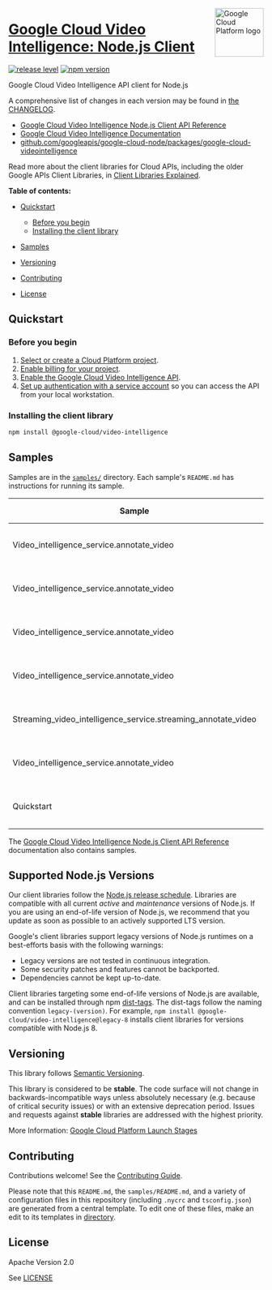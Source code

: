 [//]: # "This README.md file is auto-generated, all changes to this file will be lost."
[//]: # "To regenerate it, use `python -m synthtool`."
<img src="https://avatars2.githubusercontent.com/u/2810941?v=3&s=96" alt="Google Cloud Platform logo" title="Google Cloud Platform" align="right" height="96" width="96"/>

# [Google Cloud Video Intelligence: Node.js Client](https://github.com/googleapis/google-cloud-node/tree/main/packages/google-cloud-videointelligence)

[![release level](https://img.shields.io/badge/release%20level-stable-brightgreen.svg?style=flat)](https://cloud.google.com/terms/launch-stages)
[![npm version](https://img.shields.io/npm/v/@google-cloud/video-intelligence.svg)](https://www.npmjs.org/package/@google-cloud/video-intelligence)




Google Cloud Video Intelligence API client for Node.js


A comprehensive list of changes in each version may be found in
[the CHANGELOG](https://github.com/googleapis/google-cloud-node/tree/main/packages/google-cloud-videointelligence/CHANGELOG.md).

* [Google Cloud Video Intelligence Node.js Client API Reference][client-docs]
* [Google Cloud Video Intelligence Documentation][product-docs]
* [github.com/googleapis/google-cloud-node/packages/google-cloud-videointelligence](https://github.com/googleapis/google-cloud-node/tree/main/packages/google-cloud-videointelligence)

Read more about the client libraries for Cloud APIs, including the older
Google APIs Client Libraries, in [Client Libraries Explained][explained].

[explained]: https://cloud.google.com/apis/docs/client-libraries-explained

**Table of contents:**


* [Quickstart](#quickstart)
  * [Before you begin](#before-you-begin)
  * [Installing the client library](#installing-the-client-library)

* [Samples](#samples)
* [Versioning](#versioning)
* [Contributing](#contributing)
* [License](#license)

## Quickstart

### Before you begin

1.  [Select or create a Cloud Platform project][projects].
1.  [Enable billing for your project][billing].
1.  [Enable the Google Cloud Video Intelligence API][enable_api].
1.  [Set up authentication with a service account][auth] so you can access the
    API from your local workstation.

### Installing the client library

```bash
npm install @google-cloud/video-intelligence
```




## Samples

Samples are in the [`samples/`](https://github.com/googleapis/google-cloud-node/tree/main/packages/google-cloud-videointelligence/samples) directory. Each sample's `README.md` has instructions for running its sample.

| Sample                      | Source Code                       | Try it |
| --------------------------- | --------------------------------- | ------ |
| Video_intelligence_service.annotate_video | [source code](https://github.com/googleapis/google-cloud-node/blob/main/packages/google-cloud-videointelligence/samples/generated/v1/video_intelligence_service.annotate_video.js) | [![Open in Cloud Shell][shell_img]](https://console.cloud.google.com/cloudshell/open?git_repo=https://github.com/googleapis/google-cloud-node&page=editor&open_in_editor=packages/google-cloud-videointelligence/samples/generated/v1/video_intelligence_service.annotate_video.js,packages/google-cloud-videointelligence/samples/README.md) |
| Video_intelligence_service.annotate_video | [source code](https://github.com/googleapis/google-cloud-node/blob/main/packages/google-cloud-videointelligence/samples/generated/v1beta2/video_intelligence_service.annotate_video.js) | [![Open in Cloud Shell][shell_img]](https://console.cloud.google.com/cloudshell/open?git_repo=https://github.com/googleapis/google-cloud-node&page=editor&open_in_editor=packages/google-cloud-videointelligence/samples/generated/v1beta2/video_intelligence_service.annotate_video.js,packages/google-cloud-videointelligence/samples/README.md) |
| Video_intelligence_service.annotate_video | [source code](https://github.com/googleapis/google-cloud-node/blob/main/packages/google-cloud-videointelligence/samples/generated/v1p1beta1/video_intelligence_service.annotate_video.js) | [![Open in Cloud Shell][shell_img]](https://console.cloud.google.com/cloudshell/open?git_repo=https://github.com/googleapis/google-cloud-node&page=editor&open_in_editor=packages/google-cloud-videointelligence/samples/generated/v1p1beta1/video_intelligence_service.annotate_video.js,packages/google-cloud-videointelligence/samples/README.md) |
| Video_intelligence_service.annotate_video | [source code](https://github.com/googleapis/google-cloud-node/blob/main/packages/google-cloud-videointelligence/samples/generated/v1p2beta1/video_intelligence_service.annotate_video.js) | [![Open in Cloud Shell][shell_img]](https://console.cloud.google.com/cloudshell/open?git_repo=https://github.com/googleapis/google-cloud-node&page=editor&open_in_editor=packages/google-cloud-videointelligence/samples/generated/v1p2beta1/video_intelligence_service.annotate_video.js,packages/google-cloud-videointelligence/samples/README.md) |
| Streaming_video_intelligence_service.streaming_annotate_video | [source code](https://github.com/googleapis/google-cloud-node/blob/main/packages/google-cloud-videointelligence/samples/generated/v1p3beta1/streaming_video_intelligence_service.streaming_annotate_video.js) | [![Open in Cloud Shell][shell_img]](https://console.cloud.google.com/cloudshell/open?git_repo=https://github.com/googleapis/google-cloud-node&page=editor&open_in_editor=packages/google-cloud-videointelligence/samples/generated/v1p3beta1/streaming_video_intelligence_service.streaming_annotate_video.js,packages/google-cloud-videointelligence/samples/README.md) |
| Video_intelligence_service.annotate_video | [source code](https://github.com/googleapis/google-cloud-node/blob/main/packages/google-cloud-videointelligence/samples/generated/v1p3beta1/video_intelligence_service.annotate_video.js) | [![Open in Cloud Shell][shell_img]](https://console.cloud.google.com/cloudshell/open?git_repo=https://github.com/googleapis/google-cloud-node&page=editor&open_in_editor=packages/google-cloud-videointelligence/samples/generated/v1p3beta1/video_intelligence_service.annotate_video.js,packages/google-cloud-videointelligence/samples/README.md) |
| Quickstart | [source code](https://github.com/googleapis/google-cloud-node/blob/main/packages/google-cloud-videointelligence/samples/quickstart.js) | [![Open in Cloud Shell][shell_img]](https://console.cloud.google.com/cloudshell/open?git_repo=https://github.com/googleapis/google-cloud-node&page=editor&open_in_editor=packages/google-cloud-videointelligence/samples/quickstart.js,packages/google-cloud-videointelligence/samples/README.md) |



The [Google Cloud Video Intelligence Node.js Client API Reference][client-docs] documentation
also contains samples.

## Supported Node.js Versions

Our client libraries follow the [Node.js release schedule](https://nodejs.org/en/about/releases/).
Libraries are compatible with all current _active_ and _maintenance_ versions of
Node.js.
If you are using an end-of-life version of Node.js, we recommend that you update
as soon as possible to an actively supported LTS version.

Google's client libraries support legacy versions of Node.js runtimes on a
best-efforts basis with the following warnings:

* Legacy versions are not tested in continuous integration.
* Some security patches and features cannot be backported.
* Dependencies cannot be kept up-to-date.

Client libraries targeting some end-of-life versions of Node.js are available, and
can be installed through npm [dist-tags](https://docs.npmjs.com/cli/dist-tag).
The dist-tags follow the naming convention `legacy-(version)`.
For example, `npm install @google-cloud/video-intelligence@legacy-8` installs client libraries
for versions compatible with Node.js 8.

## Versioning

This library follows [Semantic Versioning](http://semver.org/).



This library is considered to be **stable**. The code surface will not change in backwards-incompatible ways
unless absolutely necessary (e.g. because of critical security issues) or with
an extensive deprecation period. Issues and requests against **stable** libraries
are addressed with the highest priority.






More Information: [Google Cloud Platform Launch Stages][launch_stages]

[launch_stages]: https://cloud.google.com/terms/launch-stages

## Contributing

Contributions welcome! See the [Contributing Guide](https://github.com/googleapis/google-cloud-node/blob/main/CONTRIBUTING.md).

Please note that this `README.md`, the `samples/README.md`,
and a variety of configuration files in this repository (including `.nycrc` and `tsconfig.json`)
are generated from a central template. To edit one of these files, make an edit
to its templates in
[directory](https://github.com/googleapis/synthtool).

## License

Apache Version 2.0

See [LICENSE](https://github.com/googleapis/google-cloud-node/blob/main/LICENSE)

[client-docs]: https://cloud.google.com/nodejs/docs/reference/video-intelligence/latest
[product-docs]: https://cloud.google.com/video-intelligence
[shell_img]: https://gstatic.com/cloudssh/images/open-btn.png
[projects]: https://console.cloud.google.com/project
[billing]: https://support.google.com/cloud/answer/6293499#enable-billing
[enable_api]: https://console.cloud.google.com/flows/enableapi?apiid=videointelligence.googleapis.com
[auth]: https://cloud.google.com/docs/authentication/getting-started
